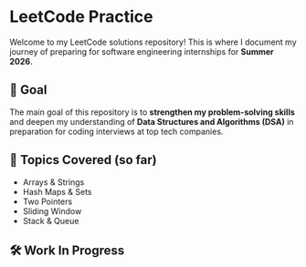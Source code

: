 # LeetCode Practice 
Welcome to my LeetCode solutions repository! This is where I document my journey of preparing for software engineering internships for **Summer 2026**.

## 🎯 Goal

The main goal of this repository is to **strengthen my problem-solving skills** and deepen my understanding of **Data Structures and Algorithms (DSA)** in preparation for coding interviews at top tech companies.

## 🚀 Topics Covered (so far)

- Arrays & Strings
- Hash Maps & Sets
- Two Pointers
- Sliding Window
- Stack & Queue

## 🛠️ Work In Progress
